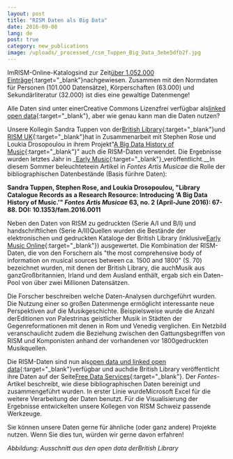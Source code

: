 ```yaml
---
layout: post
title: "RISM Daten als Big Data"
date: 2016-09-08
lang: de
post: true
category: new_publications
image: /uploads/_processed_/csm_Tuppen_Big_Data_3ebe5dfb2f.jpg
---
```



ImRISM-Online-Katalogsind zur Zeit[über 1.052.000 Einträge](https://opac.rism.info/search?View=rism&q=*&Language=de){:target="_blank"}nachgewiesen. Zusammen mit den Normdaten für Personen (101.000 Datensätze), Körperschaften (63.000) und Sekundärliteratur (32.000) ist dies eine gewaltige Datenmenge!

Alle Daten sind unter einerCreative Commons Lizenzfrei verfügbar als[linked open data](https://opac.rism.info/index.php?id=8&L=0&id=8){:target="_blank"}, aber wie genau kann man die Daten nutzen?

Unsere Kollegin Sandra Tuppen von der[British Library](http://www.bl.uk/){:target="_blank"}und [RISM UK](http://www.rism.org.uk/){:target="_blank"}hat in Zusammenarbeit mit Stephen Rose und Loukia Drosopoulou in ihrem Projekt"[A Big Data History of Music](/library_stocks/2014/04/28/rism-and-big-data.html){:target="_blank"}" auch die RISM-Daten verwendet. Die Ergebnisse wurden letztes Jahr in _[Early Music](http://em.oxfordjournals.org/content/early/2015/09/02/em.cav071){:target="_blank"}_veröffentlicht.__In diesem Sommer beleuchteteein Artikel in _Fontes Artis Musicae_ die Rolle der bibliographischen Datenbestände (Basis fürihre Daten):

**Sandra Tuppen, Stephen Rose, and Loukia Drosopoulou, "Library Catalogue Records as a Research Resource: Introducing ‘A Big Data History of Music.’" _Fontes Artis Musicae_ 63, no. 2 (April-June 2016): 67-88. DOI: 10.1353/fam.2016.0011**

Neben den Daten von RISM zu gedruckten (Serie A/I und B/I) und handschriftlichen (Serie A/II)Quellen wurden die Bestände der elektronischen und gedruckten Kataloge der British Library (inklusive[Early Music Online](https://www.royalholloway.ac.uk/music/research/earlymusiconline/home.aspx){:target="_blank"}) ausgewertet. Die Kombination der RISM-Daten, die von den Forschern als "the most comprehensive body of information on musical sources between ca. 1500 and 1800" (S. 70) bezeichnet wurden, mit denen der British Library, die auchMusik aus ganzGroßbritannien, Irland und dem Ausland enthält, ergab sich ein Daten-Pool von über zwei Millionen Datensätzen.

Die Forscher beschreiben welche Daten-Analysen durchgeführt wurden. Die Nutzung einer so großen Datenmenge ermöglicht interessante neue Perspektiven auf die Musikgeschichte. Beispielsweise wurde die Anzahl derEditionen von Palestrinas geistlicher Musik in Städten der Gegenreformationen mit denen in Rom und Venedig verglichen. Ein Netzbild veranschaulicht zudem die Beziehung zwischen den Gattungsbegriffen von RISM und Komponisten anhand der vorhandenen vor 1800gedruckten Musikquellen.

Die RISM-Daten sind nun als[open data und linked open data](https://opac.rism.info/index.php?id=8&L=0&id=8){:target="_blank"}verfügbar und auchdie British Library veröffentlicht ihre Daten auf der Seite[Free Data Services](http://www.bl.uk/bibliographic/download.html){:target="_blank"}. Der _Fontes_-Artikel beschreibt, wie diese bibliographischen Daten bereinigt und zusammengeführt wurden. In erster Linie wurdeMicrosoft Excel für die weitere Verarbeitung der Daten benutzt. Für die Visualisierung der Ergebnisse entwickelten unsere Kollegen von RISM Schweiz passende Werkzeuge.

Sie können unsere Daten gerne für ähnliche (oder ganz andere) Projekte nutzen. Wenn Sie dies tun, würden wir gerne davon erfahren!





_Abbildung: Ausschnitt aus den open data derBritish Library_



<script type="text/javascript">var switchTo5x=true;</script><script type="text/javascript" src="http://w.sharethis.com/button/buttons.js"></script><script type="text/javascript">stLight.options({publisher: "9b601438-1ce1-49d8-bfd7-9cff5df54c17", doNotHash: false, doNotCopy: false, hashAddressBar: false});</script>